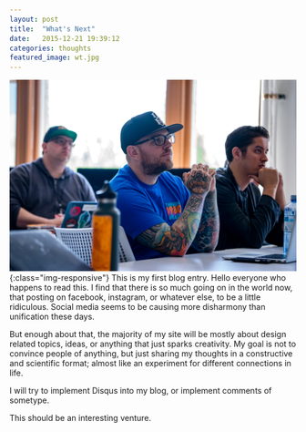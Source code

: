 ```yaml
---
layout: post
title:  "What's Next"
date:   2015-12-21 19:39:12
categories: thoughts
featured_image: wt.jpg
---
```


![image-title-here](/assets/images/wt.jpg){:class="img-responsive"}
This is my first blog entry. Hello everyone who happens to read this. I find that there is so much going on in the world now, that posting on facebook, instagram, or whatever else, to be a little ridiculous. Social media seems to be causing more disharmony than unification these days.

But enough about that, the majority of my site will be mostly about design related topics, ideas, or anything that just sparks creativity. My goal is not to convince people of anything, but just sharing my thoughts in a constructive and scientific format; almost like an experiment for different connections in life.

I will try to implement Disqus into my blog, or implement comments of sometype.

This should be an interesting venture.

